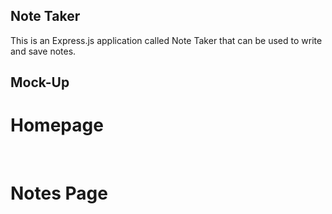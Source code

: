 ## Note Taker 
This is an Express.js application called Note Taker that can be used to write and save notes.



## Mock-Up

# Homepage 

</br>

# Notes Page